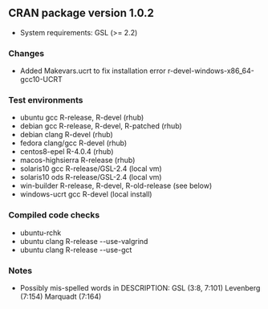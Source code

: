 ## CRAN package version 1.0.2

* System requirements: GSL (>= 2.2)

### Changes

* Added Makevars.ucrt to fix installation error r-devel-windows-x86_64-gcc10-UCRT

### Test environments

* ubuntu gcc R-release, R-devel (rhub)
* debian gcc R-release, R-devel, R-patched (rhub)
* debian clang R-devel (rhub)
* fedora clang/gcc R-devel (rhub)
* centos8-epel R-4.0.4 (rhub)
* macos-highsierra R-release (rhub)
* solaris10 gcc R-release/GSL-2.4 (local vm)
* solaris10 ods R-release/GSL-2.4 (local vm)
* win-builder R-release, R-devel, R-old-release (see below)
* windows-ucrt gcc R-devel (local install)

### Compiled code checks

* ubuntu-rchk
* ubuntu clang R-release --use-valgrind 
* ubuntu clang R-release --use-gct

### Notes

* Possibly mis-spelled words in DESCRIPTION:
    GSL (3:8, 7:101)
    Levenberg (7:154)
    Marquadt (7:164)
